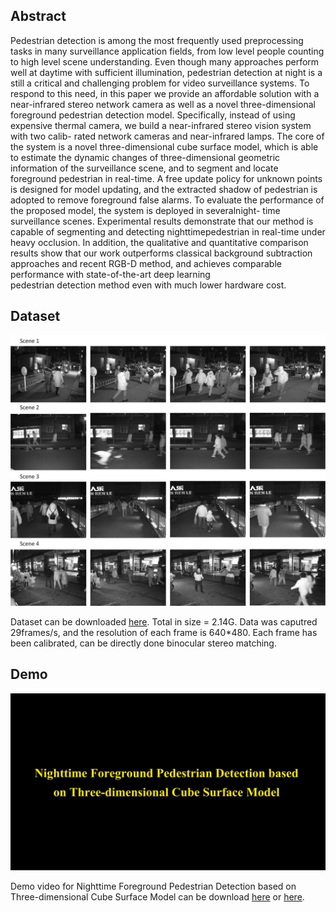 ## Abstract

Pedestrian detection is among the most frequently used preprocessing tasks in many surveillance application fields, from low level people
counting to high level scene understanding. Even though many approaches perform well at daytime with sufficient illumination, pedestrian
detection at night is a still a critical and challenging problem for video surveillance systems. To respond to this need, in this paper 
we provide an affordable solution with a near-infrared stereo network camera as well as a novel three-dimensional foreground pedestrian
detection model. Specifically, instead of using expensive thermal camera, we build a near-infrared stereo vision system with two calib-
rated network cameras and near-infrared lamps. The core of the system is a novel three-dimensional cube surface model, which is able to
estimate the dynamic changes of three-dimensional geometric information of the surveillance scene, and to segment and locate foreground 
pedestrian in real-time. A free update policy for unknown points is designed for model updating, and the extracted shadow of pedestrian 
is adopted to remove foreground false alarms. To evaluate the performance of the proposed model, the system is deployed in severalnight-
time surveillance scenes. Experimental results demonstrate that our method is capable of segmenting and detecting nighttimepedestrian in 
real-time under heavy occlusion. In addition, the qualitative and quantitative comparison results show that our work outperforms classical 
background subtraction approaches and recent RGB-D method, and achieves comparable performance with state-of-the-art deep learning  
pedestrian detection method even with much lower hardware cost.

## Dataset

![Image](datasetnighttime.png)

Dataset can be downloaded [here](https://pan.baidu.com/s/1bo7RCkB). Total in size = 2.14G. Data was caputred 29frames/s, and the resolution of each frame is 640*480. Each frame has been calibrated, can be directly done binocular stereo matching.

## Demo

![Image](logo.png)

Demo video for Nighttime Foreground Pedestrian Detection based on Three-dimensional Cube Surface Model can be download [here]() or [here](http://v.youku.com/v_show/id_XMzAxODE1MTY2MA==.html?spm=a2hzp.8244740.0.0).

